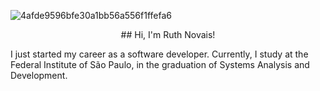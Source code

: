 ![4afde9596bfe30a1bb56a556f1ffefa6](https://github.com/Ruthless-n/Ruthless-n/assets/112913657/dd955e7e-12c5-470d-9572-9586d94959cc)
<p align="center">## Hi, I'm Ruth Novais!</p>

I just started my career as a software developer.
Currently, I study at the Federal Institute of São Paulo, in the graduation of Systems Analysis and Development.
